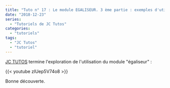 ```yaml
---
title: "Tuto n° 17 : Le module EGALISEUR. 3 ème partie : exemples d'utilisation"
date: "2018-12-23"
series:
  - "Tutoriels de JC Tutos"
categories: 
  - "tutoriels"
tags: 
  - "JC Tutos"
  - "tutoriel"
---
```


[JC TUTOS](https://www.youtube.com/channel/UChkmJoz4r375C6F2eym99YQ) termine l'exploration de l'utilisation du module "égaliseur" : 

{{< youtube zIUep5V74o8 >}}

Bonne découverte.
